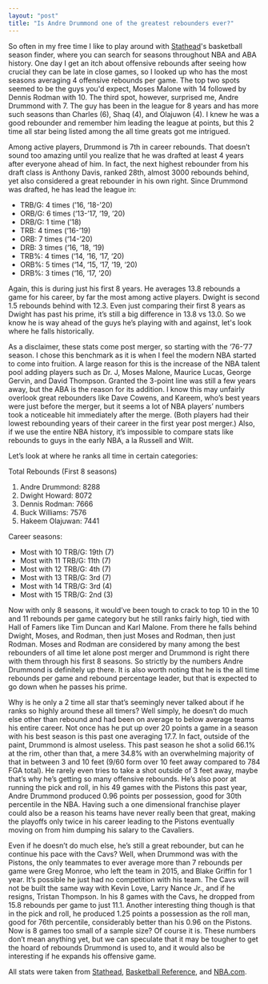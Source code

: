 ```yaml
---
layout: "post"
title: "Is Andre Drummond one of the greatest rebounders ever?"
---
```


So often in my free time I like to play around with [Stathead]'s basketball season finder, where you can search for seasons throughout NBA and ABA history. One day I get an itch about offensive rebounds after seeing how crucial they can be late in close games, so I looked up who has the most seasons averaging 4 offensive rebounds per game. The top two spots seemed to be the guys you'd expect, Moses Malone with 14 followed by Dennis Rodman with 10. The third spot, however, surprised me, Andre Drummond with 7. The guy has been in the league for 8 years and has more such seasons than Charles (6), Shaq (4), and Olajuwon (4). I knew he was a good rebounder and remember him leading the league at points, but this 2 time all star being listed among the all time greats got me intrigued.

Among active players, Drummond is 7th in career rebounds. That doesn’t sound too amazing until you realize that he was drafted at least 4 years after everyone ahead of him. In fact, the next highest rebounder from his draft class is Anthony Davis, ranked 28th, almost 3000 rebounds behind, yet also considered a great rebounder in his own right. Since Drummond was drafted, he has lead the league in:

- TRB/G: 4 times (’16, ‘18-’20)
- ORB/G: 6 times (‘13-’17, ‘19, ’20)
- DRB/G: 1 time (’18)
- TRB: 4 times (‘16-’19)
- ORB: 7 times (‘14-’20)
- DRB: 3 times (‘16, ‘18, ‘19)
- TRB%: 4 times (‘14, ‘16, ‘17, ‘20)
- ORB%: 5 times (‘14, ‘15, ‘17, ‘19, ‘20)
- DRB%: 3 times (‘16, ‘17, ‘20)


Again, this is during just his first 8 years. He averages 13.8 rebounds a game for his career, by far the most among active players. Dwight is second 1.5 rebounds behind with 12.3. Even just comparing their first 8 years as Dwight has past his prime, it’s still a big difference in 13.8 vs 13.0. So we know he is way ahead of the guys he’s playing with and against, let's look where he falls historically.


As a disclaimer, these stats come post merger, so starting with the ‘76-’77 season. I chose this benchmark as it is when I feel the modern NBA started to come into fruition. A large reason for this is the increase of the NBA talent pool adding players such as Dr. J, Moses Malone, Maurice Lucas, George Gervin, and David Thompson. Granted the 3-point line was still a few years away, but the ABA is the reason for its addition. I know this may unfairly overlook great rebounders like Dave Cowens, and Kareem, who’s best years were just before the merger, but it seems a lot of NBA players’ numbers took a noticeable hit immediately after the merge. (Both players had their lowest rebounding years of their career in the first year post merger.) Also, if we use the entire NBA history, it’s impossible to compare stats like rebounds to guys in the early NBA, a la Russell and Wilt.

Let’s look at where he ranks all time in certain categories:

Total Rebounds (First 8 seasons)  
1. Andre Drummond: 8288
2. Dwight Howard: 8072
3. Dennis Rodman: 7666
4. Buck Williams: 7576
5. Hakeem Olajuwan: 7441


Career seasons:  
- Most with 10 TRB/G: 19th (7)
- Most with 11 TRB/G: 11th (7)
- Most with 12 TRB/G: 4th (7)
- Most with 13 TRB/G: 3rd (7)
- Most with 14 TRB/G: 3rd (4)
- Most with 15 TRB/G: 2nd (3)


Now with only 8 seasons, it would’ve been tough to crack to top 10 in the 10 and 11 rebounds per game category but he still ranks fairly high, tied with Hall of Famers like Tim Duncan and Karl Malone. From there he falls behind Dwight, Moses, and Rodman, then just Moses and Rodman, then just Rodman. Moses and Rodman are considered by many among the best rebounders of all time let alone post merger and Drummond is right there with them through his first 8 seasons. So strictly by the numbers Andre Drummond is definitely up there. It is also worth noting that he is the all time rebounds per game and rebound percentage leader, but that is expected to go down when he passes his prime.

Why is he only a 2 time all star that’s seemingly never talked about if he ranks so highly around these all timers? Well simply, he doesn’t do much else other than rebound and had been on average to below average teams his entire career. Not once has he put up over 20 points a game in a season with his best season is this past one averaging 17.7. In fact, outside of the paint, Drummond is almost useless. This past season he shot a solid 66.1% at the rim, other than that, a mere 34.8% with an overwhelming majority of that in between 3 and 10 feet (9/60 form over 10 feet away compared to 784 FGA total). He rarely even tries to take a shot outside of 3 feet away, maybe that’s why he’s getting so many offensive rebounds. He’s also poor at running the pick and roll, in his 49 games with the Pistons this past year, Andre Drummond produced 0.96 points per possession, good for 30th percentile in the NBA. Having such a one dimensional franchise player could also be a reason his teams have never really been that great, making the playoffs only twice in his career leading to the Pistons eventually moving on from him dumping his salary to the Cavaliers.

Even if he doesn’t do much else, he’s still a great rebounder, but can he continue his pace with the Cavs? Well, when Drummond was with the Pistons, the only teammates to ever average more than 7 rebounds per game were Greg Monroe, who left the team in 2015, and Blake Griffin for 1 year. It’s possible he just had no competition with his team. The Cavs will not be built the same way with Kevin Love, Larry Nance Jr., and if he resigns, Tristan Thompson. In his 8 games with the Cavs, he dropped from 15.8 rebounds per game to just 11.1. Another interesting thing though is that in the pick and roll, he produced 1.25 points a possession as the roll man, good for 76th percentile, considerably better than his 0.96 on the Pistons. Now is 8 games too small of a sample size? Of course it is. These numbers don’t mean anything yet, but we can speculate that it may be tougher to get the hoard of rebounds Drummond is used to, and it would also be interesting if he expands his offensive game.

All stats were taken from [Stathead], [Basketball Reference], and [NBA.com].

[Stathead]: https://stathead.com
[Basketball Reference]: https://www.basketball-reference.com/
[NBA.com]: https://stats.nba.com/players/roll-man/
